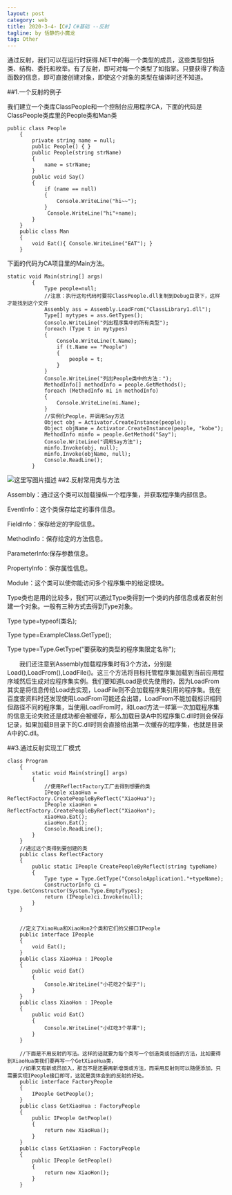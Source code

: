 ```yaml
---
layout: post
category: web
title: 2020-3-4-【C#】C#基础 --反射
tagline: by 恬静的小魔龙
tag: Other
---
```


通过反射，我们可以在运行时获得.NET中的每一个类型的成员，这些类型包括类、结构、委托和枚举。有了反射，即可对每一个类型了如指掌。只要获得了构造函数的信息，即可直接创建对象，即使这个对象的类型在编译时还不知道。

##1.一个反射的例子

我们建立一个类库ClassPeople和一个控制台应用程序CA，下面的代码是ClassPeople类库里的People类和Man类

```
public class People
    {
        private string name = null;
        public People() { }
        public People(string strName)
        {
            name = strName;
        } 
        public void Say()
        {
            if (name == null)
            {
                Console.WriteLine("hi~~");
            }
             Console.WriteLine("hi"+name);
        }
    }
    public class Man
    {
        void Eat(){ Console.WriteLine("EAT"); }
    }
```
下面的代码为CA项目里的Main方法。

```
static void Main(string[] args)
        {
            Type people=null;
            //注意：执行这句代码时要将ClassPeople.dll复制到Debug目录下，这样才能找到这个文件
            Assembly ass = Assembly.LoadFrom("ClassLibrary1.dll");
            Type[] mytypes = ass.GetTypes();
            Console.WriteLine("列出程序集中的所有类型");
            foreach (Type t in mytypes)
            {
                Console.WriteLine(t.Name);
                if (t.Name == "People")
                {
                    people = t;
                }
            }
            Console.WriteLine("列出People类中的方法：");
            MethodInfo[] methodInfo = people.GetMethods();
            foreach (MethodInfo mi in methodInfo)
            {
                Console.WriteLine(mi.Name);
            }
            //实例化People，并调用Say方法
            Object obj = Activator.CreateInstance(people);
            Object objName = Activator.CreateInstance(people, "kobe");
            MethodInfo minfo = people.GetMethod("Say");
            Console.WriteLine("调用Say方法");
            minfo.Invoke(obj, null);
            minfo.Invoke(objName, null);
            Console.ReadLine();
        }
```
![这里写图片描述](https://img-blog.csdn.net/20180607093324607?watermark/2/text/aHR0cHM6Ly9ibG9nLmNzZG4ubmV0L3E3NjQ0MjQ1Njc=/font/5a6L5L2T/fontsize/400/fill/I0JBQkFCMA==/dissolve/70)
##2.反射常用类与方法

Assembly：通过这个类可以加载操纵一个程序集，并获取程序集内部信息。

EventInfo：这个类保存给定的事件信息。

FieldInfo：保存给定的字段信息。

MethodInfo：保存给定的方法信息。

ParameterInfo:保存参数信息。

PropertyInfo：保存属性信息。

Module：这个类可以使你能访问多个程序集中的给定模块。

Type类也是用的比较多，我们可以通过Type类得到一个类的内部信息或者反射创建一个对象。一般有三种方式去得到Type对象。

Type type=typeof(类名);

Type type=ExampleClass.GetType();

Type type=Type.GetType("要获取的类型的程序集限定名称");

　　我们还注意到Assembly加载程序集时有3个方法，分别是Load(),LoadFrom(),LoadFile()。这三个方法将目标托管程序集加载到当前应用程序域然后生成对应程序集实例。我们要知道Load是优先使用的，因为LoadFrom其实是将信息传给Load去实现，LoadFile则不会加载程序集引用的程序集。我在百度查资料时还发现使用LoadFrom可能还会出错，LoadFrom不能加载标识相同但路径不同的程序集，当使用LoadFrom时，和Load方法一样第一次加载程序集的信息无论失败还是成功都会被缓存，那么加载目录A中的程序集C.dll时则会保存记录，如果加载B目录下的C.dll时则会直接给出第一次缓存的程序集，也就是目录A中的C.dll。

##3.通过反射实现工厂模式

```
class Program
    {
        static void Main(string[] args)
        {
            //使用ReflectFactory工厂去得到想要的类
            IPeople xiaoHua = ReflectFactory.CreatePeopleByReflect("XiaoHua");
            IPeople xiaoHon = ReflectFactory.CreatePeopleByReflect("XiaoHon");
            xiaoHua.Eat();
            xiaoHon.Eat();
            Console.ReadLine(); 
        }
    }
    //通过这个类得到要创建的类
    public class ReflectFactory
    {
        public static IPeople CreatePeopleByReflect(string typeName)
        {
            Type type = Type.GetType("ConsoleApplication1."+typeName);
            ConstructorInfo ci = type.GetConstructor(System.Type.EmptyTypes);
            return (IPeople)ci.Invoke(null);
        }
    }


    //定义了XiaoHua和XiaoHon2个类和它们的父接口IPeople
    public interface IPeople
    {
        void Eat();
    }
    public class XiaoHua : IPeople
    {
        public void Eat()
        {
            Console.WriteLine("小花吃2个梨子");
        }
    }
    public class XiaoHon : IPeople
    {
        public void Eat()
        {
            Console.WriteLine("小红吃3个苹果");
        }
    }

    //下面是不用反射的写法。这样的话就要为每个类写一个创造类或创造的方法，比如要得到XiaoHua类我们要再写一个GetXiaoHua类，
    //如果又有新成员加入，那岂不是还要再新增类或方法，而采用反射则可以随便添加，只需要实现IPeople接口即可，这就是我体会到的反射的好处。
    public interface FactoryPeople
    {
        IPeople GetPeople();
    }
    public class GetXiaoHua : FactoryPeople
    {
        public IPeople GetPeople()
        {
            return new XiaoHua();
        }
    }
    public class GetXiaoHon : FactoryPeople
    {
        public IPeople GetPeople()
        {
            return new XiaoHon();
        }
    }
```
